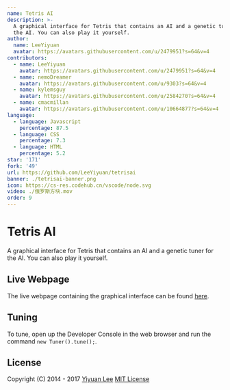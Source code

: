 ```yaml
---
name: Tetris AI
description: >-
  A graphical interface for Tetris that contains an AI and a genetic tuner for
  the AI. You can also play it yourself.
author:
  name: LeeYiyuan
  avatar: https://avatars.githubusercontent.com/u/2479951?s=64&v=4
contributors:
  - name: LeeYiyuan
    avatar: https://avatars.githubusercontent.com/u/2479951?s=64&v=4
  - name: nemoDreamer
    avatar: https://avatars.githubusercontent.com/u/9303?s=64&v=4
  - name: kylemsguy
    avatar: https://avatars.githubusercontent.com/u/2584270?s=64&v=4
  - name: cmacmillan
    avatar: https://avatars.githubusercontent.com/u/10664877?s=64&v=4
language:
  - language: Javascript
    percentage: 87.5
  - language: CSS
    percentage: 7.3
  - language: HTML
    percentage: 5.2
star: '171'
fork: '49'
url: https://github.com/LeeYiyuan/tetrisai
banner: ./tetrisai-banner.png
icon: https://cs-res.codehub.cn/vscode/node.svg
video: ./俄罗斯方块.mov
order: 9
---
```


# Tetris AI
A graphical interface for Tetris that contains an AI and a genetic tuner for the AI. You can also play it yourself.

## Live Webpage
The live webpage containing the graphical interface can be found [here](http://leeyiyuan.github.io/tetrisai).

## Tuning
To tune, open up the Developer Console in the web browser and run the command `new Tuner().tune();`.

## License
Copyright (C) 2014 - 2017 [Yiyuan Lee](https://leeyiyuan.info)
[MIT License](https://github.com/LeeYiyuan/tetrisai/blob/gh-pages/License.md)
